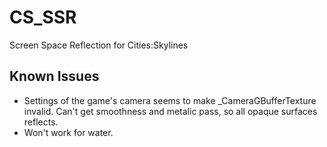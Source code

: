 # CS_SSR
Screen Space Reflection for Cities:Skylines

## Known Issues
- Settings of the game's camera seems to make _CameraGBufferTexture invalid. Can't get smoothness and metalic pass, so all opaque surfaces reflects.  
- Won't work for water.
